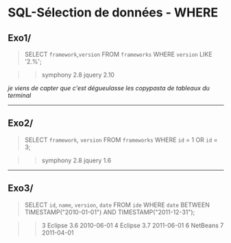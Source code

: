 # SQL-Sélection de données - WHERE


## Exo1/

> SELECT `framework`,`version` FROM `frameworks` WHERE `version` LIKE '2.%';

>> symphony	2.8
>> jquery	2.10

*je viens de capter que c'est dégueulasse les copypasta de tableaux du terminal*

****

## Exo2/

> SELECT `framework`, `version` FROM `frameworks` WHERE `id` = 1 OR `id` = 3;

>> symphony	2.8
>> jquery	1.6

****

## Exo3/

> SELECT `id`, `name`, `version`, `date` FROM `ide` WHERE `date` BETWEEN TIMESTAMP("2010-01-01") AND TIMESTAMP("2011-12-31");

>> 3	Eclipse	3.6	2010-06-01
>> 4	Eclipse	3.7	2011-06-01
>> 6	NetBeans 7	2011-04-01
